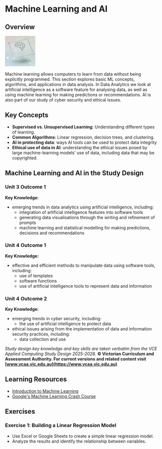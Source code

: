 # Machine Learning and AI

## Overview

![Machine Learning and AI Image - Created by ChatGPT 4o](/assets/images/ai.png)

Machine learning allows computers to learn from data without being explicitly programmed. This section explores basic ML concepts, algorithms, and applications in data analysis. In Data Analytics we look at artificial intelligence as a software feature for
analysing data, as well as using machine learning for making predictions or recommendations. AI is also part of our study of
cyber security and ethical issues.

## Key Concepts

- **Supervised vs. Unsupervised Learning**: Understanding different types of learning.
- **Common Algorithms**: Linear regression, decision trees, and clustering.
- **AI in protecting data**: ways AI tools can be used to protect data integrity
- **Ethical use of data in AI**: understanding the ethical issues posed by large machine-learning models' use of data,
including data that may be copyrighted.

## Machine Learning and AI in the Study Design

### Unit 3 Outcome 1

**Key Knowledge:**

- emerging trends in data analytics using artificial intelligence, including:
  - integration of artificial intelligence features into software tools
  - generating data visualisations through the writing and refinement of prompts
  - machine learning and statistical modelling for making predictions, decisions and recommendations

### Unit 4 Outcome 1

**Key Knowledge:**

- effective and efficient methods to manipulate data using software tools, including:
  - use of templates
  - software functions
  - use of artificial intelligence tools to represent data and information

### Unit 4 Outcome 2

**Key Knowledge:**

- emerging trends in cyber security, including:
  - the use of artificial intelligence to protect data
- ethical issues arising from the implementation of data and information security practices, including:
  - data collection and use

*Study design key knowledge and key skills are taken verbatim from the VCE Applied Computing Study Design 2025-2028.*
**© Victorian Curriculum and Assessment Authority. For current versions and related content visit [www.vcaa.vic.edu.au](https://www.vcaa.vic.edu.au)**

## Learning Resources

- [Introduction to Machine Learning](https://www.coursera.org/learn/machine-learning)
- [Google's Machine Learning Crash Course](https://developers.google.com/machine-learning/crash-course)

## Exercises

### Exercise 1: Building a Linear Regression Model

- Use Excel or Google Sheets to create a simple linear regression model.
- Analyze the results and identify the relationship between variables.
